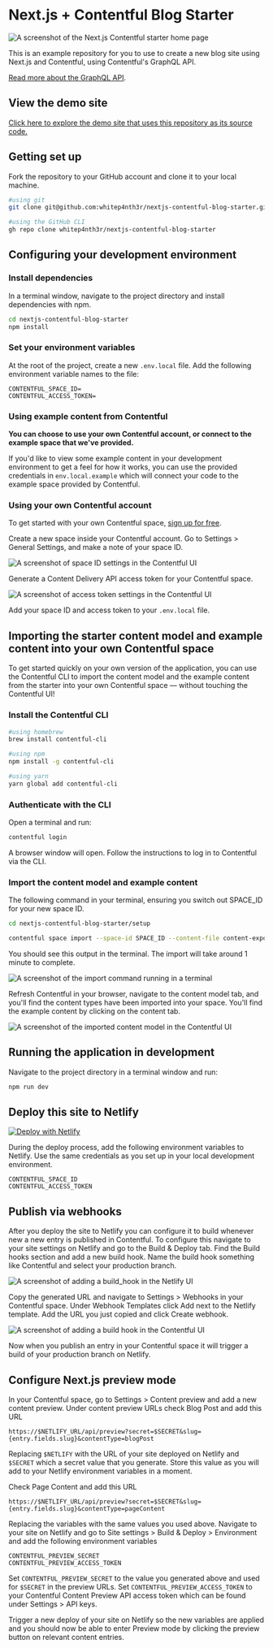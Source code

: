 # Next.js + Contentful Blog Starter

![A screenshot of the Next.js Contentful starter home page](screenshot.png)

This is an example repository for you to use to create a new blog site using Next.js and Contentful, using Contentful's GraphQL API.

[Read more about the GraphQL API](https://graphql.contentful.com).

## View the demo site

[Click here to explore the demo site that uses this repository as its source code.](https://nextjs-contentful-blog-starter.vercel.app/)

## Getting set up

Fork the repository to your GitHub account and clone it to your local machine.

```bash
#using git
git clone git@github.com:whitep4nth3r/nextjs-contentful-blog-starter.git

#using the GitHub CLI
gh repo clone whitep4nth3r/nextjs-contentful-blog-starter
```

## Configuring your development environment

### Install dependencies

In a terminal window, navigate to the project directory and install dependencies with npm.

```bash
cd nextjs-contentful-blog-starter
npm install
```

### Set your environment variables

At the root of the project, create a new `.env.local` file. Add the following environment variable names to the file:

```text
CONTENTFUL_SPACE_ID=
CONTENTFUL_ACCESS_TOKEN=
```

### Using example content from Contentful

**You can choose to use your own Contentful account, or connect to the example space that we've provided.**

If you'd like to view some example content in your development environment to get a feel for how it works, you can use the provided credentials in `env.local.example` which will connect your code to the example space provided by Contentful.

### Using your own Contentful account

To get started with your own Contentful space, [sign up for free](https://www.contentful.com/sign-up/).

Create a new space inside your Contentful account. Go to Settings > General Settings, and make a note of your space ID.

![A screenshot of space ID settings in the Contentful UI](screenshot_space_id.png)

Generate a Content Delivery API access token for your Contentful space.

![A screenshot of access token settings in the Contentful UI](screenshot_access_token.png)

Add your space ID and access token to your `.env.local` file.

## Importing the starter content model and example content into your own Contentful space

To get started quickly on your own version of the application, you can use the Contentful CLI to import the content model and the example content from the starter into your own Contentful space — without touching the Contentful UI!

### Install the Contentful CLI

```bash
#using homebrew
brew install contentful-cli

#using npm
npm install -g contentful-cli

#using yarn
yarn global add contentful-cli
```

### Authenticate with the CLI

Open a terminal and run:

```bash
contentful login
```

A browser window will open. Follow the instructions to log in to Contentful via the CLI.

### Import the content model and example content

The following command in your terminal, ensuring you switch out SPACE_ID for your new space ID.

```bash
cd nextjs-contentful-blog-starter/setup

contentful space import --space-id SPACE_ID --content-file content-export.json
```

You should see this output in the terminal. The import will take around 1 minute to complete.

![A screenshot of the import command running in a terminal](screenshot_import_terminal.png)

Refresh Contentful in your browser, navigate to the content model tab, and you'll find the content types have been imported into your space. You'll find the example content by clicking on the content tab.

![A screenshot of the imported content model in the Contentful UI](screenshot_content_model.png)

## Running the application in development

Navigate to the project directory in a terminal window and run:

```bash
npm run dev
```

## Deploy this site to Netlify

[![Deploy with Netlify](https://www.netlify.com/img/deploy/button.svg)](https://app.netlify.com/start/deploy?repository=https://github.com/whitep4nth3r/nextjs-contentful-blog-starter)

During the deploy process, add the following environment variables to Netlify. Use the same credentials as you set up in your local development environment.

```text
CONTENTFUL_SPACE_ID
CONTENTFUL_ACCESS_TOKEN
```

## Publish via webhooks

After you deploy the site to Netlify you can configure it to build whenever new a new entry is published in Contentful. To configure this navigate to your site settings on Netlify and go to the Build & Deploy tab. Find the Build hooks section and add a new build hook. Name the build hook something like Contentful and select your production branch.

![A screenshot of adding a build_hook in the Netlify UI](screenshot_create_build_hook.png)

Copy the generated URL and navigate to Settings > Webhooks in your Contentful space. Under Webhook Templates click Add next to the Netlify template. Add the URL you just copied and click Create webhook.

![A screenshot of adding a build hook in the Contentful UI](screenshot_configure_build_hook.png)

Now when you publish an entry in your Contentful space it will trigger a build of your production branch on Netlify.

## Configure Next.js preview mode

In your Contentful space, go to Settings > Content preview and add a new content preview. Under content preview URLs check Blog Post and add this URL

```text
https://$NETLIFY_URL/api/preview?secret=$SECRET&slug={entry.fields.slug}&contentType=blogPost
```

Replacing `$NETLIFY` with the URL of your site deployed on Netlify and `$SECRET` which a secret value that you generate. Store this value as you will add to your Netlify environment variables in a moment.

Check Page Content and add this URL

```text
https://$NETLIFY_URL/api/preview?secret=$SECRET&slug={entry.fields.slug}&contentType=pageContent
```

Replacing the variables with the same values you used above. Navigate to your site on Netlify and go to Site settings > Build & Deploy > Environment and add the following environment variables

```text
CONTENTFUL_PREVIEW_SECRET
CONTENTFUL_PREVIEW_ACCESS_TOKEN
```

Set `CONTENTFUL_PREVIEW_SECRET` to the value you generated above and used for `$SECRET` in the preview URLs. Set `CONTENTFUL_PREVIEW_ACCESS_TOKEN` to your Contentful Content Preview API access token which can be found under Settings > API keys.

Trigger a new deploy of your site on Netlify so the new variables are applied and you should now be able to enter Preview mode by clicking the preview button on relevant content entries.
